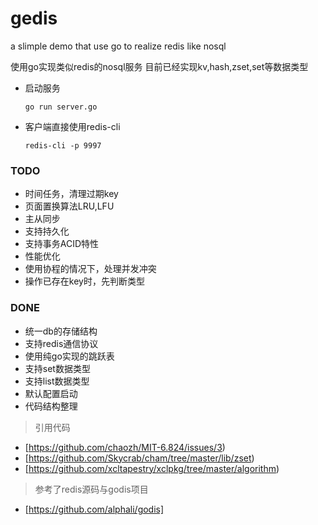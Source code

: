 # gedis
a slimple demo that use go to realize redis like nosql 


 使用go实现类似redis的nosql服务
 目前已经实现kv,hash,zset,set等数据类型
* 启动服务
  ```
  go run server.go
  ```
* 客户端直接使用redis-cli
  ```
  redis-cli -p 9997
  ```
### TODO
* 时间任务，清理过期key
* 页面置换算法LRU,LFU
* 主从同步
* 支持持久化
* 支持事务ACID特性
* 性能优化
* 使用协程的情况下，处理并发冲突
* 操作已存在key时，先判断类型
### DONE
* 统一db的存储结构
* 支持redis通信协议
* 使用纯go实现的跳跃表
* 支持set数据类型
* 支持list数据类型
* 默认配置启动
* 代码结构整理
> 引用代码
* [https://github.com/chaozh/MIT-6.824/issues/3)
* [https://github.com/Skycrab/cham/tree/master/lib/zset)
* [https://github.com/xcltapestry/xclpkg/tree/master/algorithm)
> 参考了redis源码与godis项目
* [https://github.com/alphali/godis]

